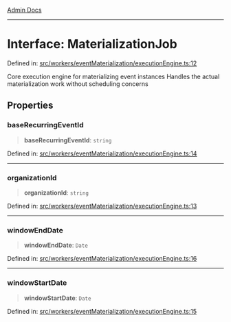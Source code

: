 [Admin Docs](/)

***

# Interface: MaterializationJob

Defined in: [src/workers/eventMaterialization/executionEngine.ts:12](https://github.com/gautam-divyanshu/talawa-api/blob/7e7d786bbd7356b22a3ba5029601eed88ff27201/src/workers/eventMaterialization/executionEngine.ts#L12)

Core execution engine for materializing event instances
Handles the actual materialization work without scheduling concerns

## Properties

### baseRecurringEventId

> **baseRecurringEventId**: `string`

Defined in: [src/workers/eventMaterialization/executionEngine.ts:14](https://github.com/gautam-divyanshu/talawa-api/blob/7e7d786bbd7356b22a3ba5029601eed88ff27201/src/workers/eventMaterialization/executionEngine.ts#L14)

***

### organizationId

> **organizationId**: `string`

Defined in: [src/workers/eventMaterialization/executionEngine.ts:13](https://github.com/gautam-divyanshu/talawa-api/blob/7e7d786bbd7356b22a3ba5029601eed88ff27201/src/workers/eventMaterialization/executionEngine.ts#L13)

***

### windowEndDate

> **windowEndDate**: `Date`

Defined in: [src/workers/eventMaterialization/executionEngine.ts:16](https://github.com/gautam-divyanshu/talawa-api/blob/7e7d786bbd7356b22a3ba5029601eed88ff27201/src/workers/eventMaterialization/executionEngine.ts#L16)

***

### windowStartDate

> **windowStartDate**: `Date`

Defined in: [src/workers/eventMaterialization/executionEngine.ts:15](https://github.com/gautam-divyanshu/talawa-api/blob/7e7d786bbd7356b22a3ba5029601eed88ff27201/src/workers/eventMaterialization/executionEngine.ts#L15)
